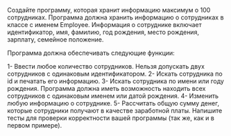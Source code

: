 Создайте программу, которая хранит информацию максимум о 100 сотрудниках. Программа должна хранить
информацию о сотрудниках в классе с именем Employee. Информация о сотруднике включает идентификатор,
имя, фамилию, год рождения, место рождения, зарплату, семейное положение.

Программа должна обеспечивать следующие функции:

1- Ввести любое количество сотрудников. Нельзя допускать двух сотрудников с одинаковым идентификатором.
2- Искать сотрудника по id и печатать его информацию.
3- Искать сотрудника по имени или году рождения. Программа должна иметь возможность находить всех
сотрудников с одинаковым именем или датой рождения.
4- Изменить любую информацию о сотруднике.
5- Рассчитать общую сумму денег, которые сотрудники получают в качестве заработной платы.
Напишите тесты для проверки корректности вашей программы (так же, как и в первом примере).
